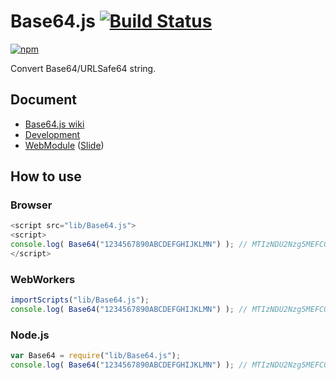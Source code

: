 # Base64.js [![Build Status](https://travis-ci.org/uupaa/Base64.js.png)](http://travis-ci.org/uupaa/Base64.js)

[![npm](https://nodei.co/npm/uupaa.base64.js.png?downloads=true&stars=true)](https://nodei.co/npm/uupaa.base64.js/)

Convert Base64/URLSafe64 string.

## Document

- [Base64.js wiki](https://github.com/uupaa/Base64.js/wiki/Base64)
- [Development](https://github.com/uupaa/WebModule/wiki/Development)
- [WebModule](https://github.com/uupaa/WebModule) ([Slide](http://uupaa.github.io/Slide/slide/WebModule/index.html))


## How to use

### Browser

```js
<script src="lib/Base64.js">
<script>
console.log( Base64("1234567890ABCDEFGHIJKLMN") ); // MTIzNDU2Nzg5MEFCQ0RFRkdISUpLTE1O
</script>
```

### WebWorkers

```js
importScripts("lib/Base64.js");
console.log( Base64("1234567890ABCDEFGHIJKLMN") ); // MTIzNDU2Nzg5MEFCQ0RFRkdISUpLTE1O
```

### Node.js

```js
var Base64 = require("lib/Base64.js");
console.log( Base64("1234567890ABCDEFGHIJKLMN") ); // MTIzNDU2Nzg5MEFCQ0RFRkdISUpLTE1O
```

